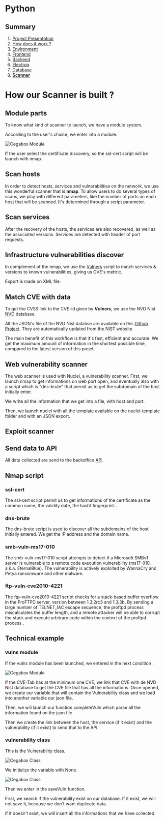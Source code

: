 # Python

## Summary

1. [Project Presentation](project.html)
2. [How does it work ?](working.html)
3. [Environment](env.html)
4. [Frontend](front.html)
5. [Backend](back.html)
6. [Electron](electron.html)
7. [Database](database.html)
8. [**Scanner**](scanner.html)

# How our Scanner is built ?

## Module parts

To know what kind of scanner to launch, we have a module system.

According to the user's choice, we enter into a module.

![Cegabox Module](./img/cegabox-vulnerability-module.png)

If the user select the certificate discovery, so the ssl-cert script will be launch with nmap. 

## Scan hosts

In order to detect hosts, services and vulnerabilities on the network, we use this wonderful scanner that is **nmap**.
To allow users to do several types of scans, we play with different parameters, like the number of ports on each host that will be scanned. It's determined through a script parameter.

## Scan services

After the recovery of the hosts, the services are also recovered, as well as the associated versions. Services are detected with header of port requests.

## Infrastructure vulnerabilities discover

In complement of the nmap, we use the [Vulners](https://vulners.com/) script to match services & versions to known vulnerabilities, giving us CVE's mettric.  

Export is made on XML file.

## Match CVE with data

To get the CVSS link to the CVE-id given by **Vulners**, we use the NVD Nist [NVD](https://nvd.nist.gov/) database.

All the JSON's file of the NVD Nist databse are available on this [Github Project](https://github.com/olbat/nvdcve.git). They are automatically updated from the NIST website.

The main benefit of this workflow is that it's fast, efficient and accurate. We get the maximum amount of information in the shortest possible time, compared to the latest version of this projet.

## Web vulnerability scanner

The web scanner is used with Nuclei, a vulnerability scanner.
First, we launch nmap to get informations on web port open, and eventually also with a script which is "dns-brute" that permit us to get the subdomain of the host initially enter.

We write all the information that we get into a file, with host and port.

Then, we launch nuclei with all the template available on the nuclei-template folder and with an JSON export.

## Exploit scanner


## Send data to API
All data collected are send to the backoffice [API](back.html).

## Nmap script

### ssl-cert

The ssl-cert script permit us to get informations of the certificate as the common name, the validity date, the hash1 fingerprint...

### dns-brute

The dns-brute script is used to discover all the subdomains of the host initially entered. We get the IP address and the domain name.

### smb-vuln-ms17-010

The smb-vuln-ms17-010 script attempts to detect if a Microsoft SMBv1 server is vulnerable to a remote code execution vulnerability (ms17-010, a.k.a. EternalBlue). The vulnerability is actively exploited by WannaCry and Petya ransomware and other malware.

### ftp-vuln-cve2010-4221

The ftp-vuln-cve2010-4221 script checks for a stack-based buffer overflow in the ProFTPD server, version between 1.3.2rc3 and 1.3.3b. By sending a large number of TELNET_IAC escape sequence, the proftpd process miscalculates the buffer length, and a remote attacker will be able to corrupt the stack and execute arbitrary code within the context of the proftpd process .

## Technical example

### vulns module

If the vulns module has been launched, we entered in the next condition :

![Cegabox Module](./img/cegabox-vulnerability-module-vulns.png)

If the CVE-Tab has at the minimum one CVE, we link that CVE with de NVD Nist database to get the CVE file that has all the informations.
Once opened, we create our variable that will contain the Vulnerability class and we load into another variable our json file.

Then, we will launch our function completeVuln which parse all the information found on the json file.

Then we create the link between the host, the service (if it exist) and the vulnerability (if it exist) to send that to the API.

### vulnerability class

This is the Vulnerability class.

![Cegabox Class](./img/cegabox-vulnerability-class.png)

We initialize the variable with None.

![Cegabox Class](./img/cegabox-vulnerability-class-savevuln.png)

Then we enter in the saveVuln function.

First, we search if the vulnerability exist on our database.
If it exist, we will not save it, because we don't want duplicate data.

If it doesn't exist, we will insert all the informations that we have collected.